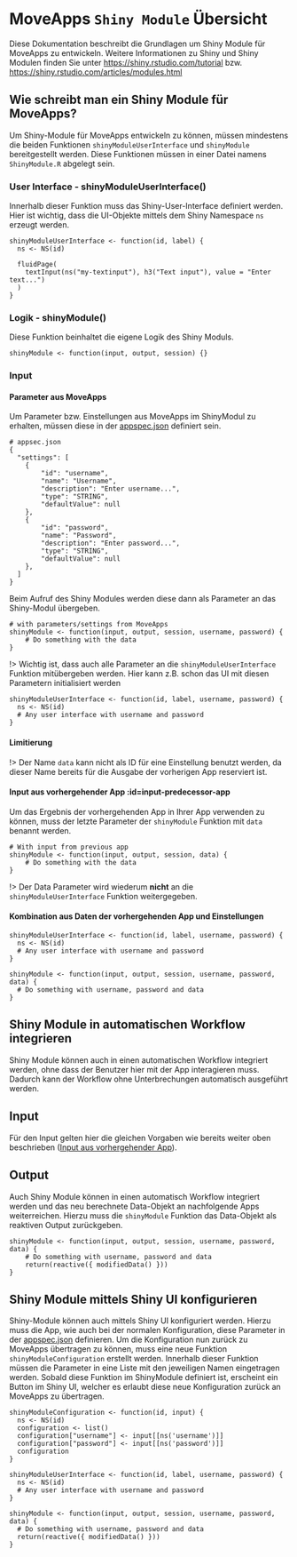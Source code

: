 # MoveApps `Shiny Module` Übersicht
Diese Dokumentation beschreibt die Grundlagen um Shiny Module für MoveApps zu entwickeln. Weitere Informationen zu Shiny
und Shiny Modulen finden Sie unter https://shiny.rstudio.com/tutorial
bzw. https://shiny.rstudio.com/articles/modules.html

## Wie schreibt man ein Shiny Module für MoveApps?
Um Shiny-Module für MoveApps entwickeln zu können, müssen mindestens die beiden Funktionen `shinyModuleUserInterface` und `shinyModule` bereitgestellt werden. Diese Funktionen müssen in einer Datei namens `ShinyModule.R` abgelegt sein.

### User Interface - shinyModuleUserInterface()
Innerhalb dieser Funktion muss das Shiny-User-Interface definiert werden. Hier ist wichtig, dass die UI-Objekte mittels dem Shiny Namespace `ns` erzeugt werden.
```
shinyModuleUserInterface <- function(id, label) {
  ns <- NS(id)

  fluidPage(
    textInput(ns("my-textinput"), h3("Text input"), value = "Enter text...")
  )
}
```

### Logik - shinyModule()
Diese Funktion beinhaltet die eigene Logik des Shiny Moduls.
```
shinyModule <- function(input, output, session) {}
```

### Input
#### Parameter aus MoveApps
Um Parameter bzw. Einstellungen aus MoveApps im ShinyModul zu erhalten, müssen diese in der [appspec.json](de/appspec.md) definiert sein.

```
# appsec.json
{
  "settings": [
    {
        "id": "username",
        "name": "Username",
        "description": "Enter username...",
        "type": "STRING",
        "defaultValue": null
    },
    {
        "id": "password",
        "name": "Password",
        "description": "Enter password...",
        "type": "STRING",
        "defaultValue": null
    },
  ]
}
```
 
Beim Aufruf des Shiny Modules werden diese dann als Parameter an das Shiny-Modul übergeben.

```
# with parameters/settings from MoveApps 
shinyModule <- function(input, output, session, username, password) {
    # Do something with the data
}
```

!> Wichtig ist, dass auch alle Parameter an die `shinyModuleUserInterface` Funktion mitübergeben werden. Hier kann z.B. schon das UI mit diesen Parametern initialisiert werden
```
shinyModuleUserInterface <- function(id, label, username, password) {
  ns <- NS(id)
  # Any user interface with username and password 
}
```

#### Limitierung
!> Der Name `data` kann nicht als ID für eine Einstellung benutzt werden, da dieser Name bereits für die Ausgabe der vorherigen App reserviert ist.

#### Input aus vorhergehender App :id=input-predecessor-app
Um das Ergebnis der vorhergehenden App in Ihrer App verwenden zu können, muss der letzte Parameter der `shinyModule` Funktion mit `data` benannt werden.
```
# With input from previous app
shinyModule <- function(input, output, session, data) {
    # Do something with the data
}
```

!> Der Data Parameter wird wiederum **nicht** an die `shinyModuleUserInterface` Funktion weitergegeben.


#### Kombination aus Daten der vorhergehenden App und Einstellungen
```
shinyModuleUserInterface <- function(id, label, username, password) {
  ns <- NS(id)
  # Any user interface with username and password 
}

shinyModule <- function(input, output, session, username, password, data) {
  # Do something with username, password and data
}
```

## Shiny Module in automatischen Workflow integrieren
Shiny Module können auch in einen automatischen Workflow integriert werden, ohne dass der Benutzer hier mit der App interagieren muss. Dadurch kann der Workflow ohne Unterbrechungen automatisch ausgeführt werden. 

## Input
Für den Input gelten hier die gleichen Vorgaben wie bereits weiter oben beschrieben ([Input aus vorhergehender App](/de/copilot-shiny-sdk#input-predecessor-app)).

## Output
Auch Shiny Module können in einen automatisch Workflow integriert werden und das neu berechnete Data-Objekt an nachfolgende Apps weiterreichen. Hierzu muss die `shinyModule` Funktion das Data-Objekt als reaktiven Output zurückgeben.
```
shinyModule <- function(input, output, session, username, password, data) {
    # Do something with username, password and data
    return(reactive({ modifiedData() }))
}
```

## Shiny Module mittels Shiny UI konfigurieren
Shiny-Module können auch mittels Shiny UI konfiguriert werden. Hierzu muss die App, wie auch bei der normalen Konfiguration, diese Parameter in der [appspec.json](de/appspec.md) definieren. Um die Konfiguration nun zurück zu MoveApps übertragen zu können, muss eine neue Funktion `shinyModuleConfiguration` erstellt werden. Innerhalb dieser Funktion müssen die Parameter in eine Liste mit den jeweiligen Namen eingetragen werden. Sobald diese Funktion im ShinyModule definiert ist, erscheint ein Button im Shiny UI, welcher es erlaubt diese neue Konfiguration zurück an MoveApps zu übertragen.
```
shinyModuleConfiguration <- function(id, input) {
  ns <- NS(id)
  configuration <- list()
  configuration["username"] <- input[[ns('username')]]
  configuration["password"] <- input[[ns('password')]]
  configuration
}

shinyModuleUserInterface <- function(id, label, username, password) {
  ns <- NS(id)
  # Any user interface with username and password 
}

shinyModule <- function(input, output, session, username, password, data) {
  # Do something with username, password and data
  return(reactive({ modifiedData() }))
}
```

